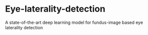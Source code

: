 # Eye-laterality-detection
A state-of-the-art deep learning model for fundus-image based eye laterality detection
